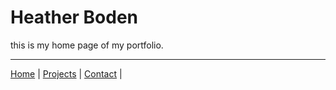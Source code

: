 # Heather Boden

this is my home page of my portfolio. 

----
[Home](/markdown-portfolio/) |
[Projects](projects.markdown) |
[Contact](contact.markdown) |